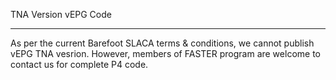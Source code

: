 TNA Version vEPG Code
**********************

As per the current Barefoot SLACA terms & conditions, we cannot publish vEPG TNA vesrion. However, members of FASTER program are welcome to contact us for complete P4 code. 



